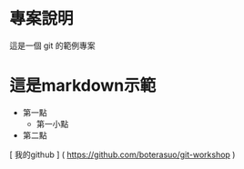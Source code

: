 # 專案說明
這是一個 git 的範例專案   

# 這是markdown示範
- 第一點
    - 第一小點
- 第二點

[ 我的github ]
( https://github.com/boterasuo/git-workshop )